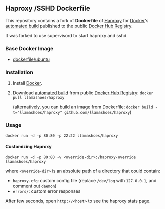 ## Haproxy /SSHD Dockerfile


This repository contains a fork of **Dockerfile** of [Haproxy](http://haproxy.1wt.eu/) for [Docker](https://www.docker.com/)'s [automated build](https://registry.hub.docker.com/u/dockerfile/haproxy/) published to the public [Docker Hub Registry](https://registry.hub.docker.com/).

It was forked to use supervisord to start haproxy and sshd.


### Base Docker Image

* [dockerfile/ubuntu](http://dockerfile.github.io/#/ubuntu)


### Installation

1. Install [Docker](https://www.docker.com/).

2. Download [automated build](https://registry.hub.docker.com/u/llamashoes/haproxy/) from public [Docker Hub Registry](https://registry.hub.docker.com/): `docker pull llamashoes/haproxy`

   (alternatively, you can build an image from Dockerfile: `docker build -t="llamashoes/haproxy" github.com/llamashoes/haproxy`)


### Usage

    docker run -d -p 80:80 -p 22:22 llamashoes/haproxy



#### Customizing Haproxy

    docker run -d -p 80:80 -v <override-dir>:/haproxy-override llamashoes/haproxy

where `<override-dir>` is an absolute path of a directory that could contain:

  - `haproxy.cfg`: custom config file (replace `/dev/log` with `127.0.0.1`, and comment out `daemon`)
  - `errors/`: custom error responses

After few seconds, open `http://<host>` to see the haproxy stats page.
